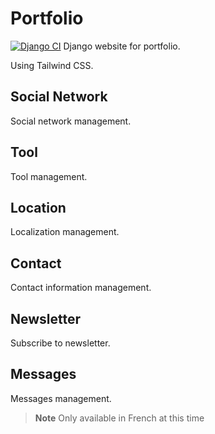# Portfolio
[![Django CI](https://github.com/Bubuclem/portfolio/actions/workflows/django.yml/badge.svg)](https://github.com/Bubuclem/portfolio/actions/workflows/django.yml)
Django website for portfolio.

Using Tailwind CSS.

## Social Network
Social network management.

## Tool
Tool management.

## Location
Localization management.

## Contact
Contact information management.

## Newsletter
Subscribe to newsletter.

## Messages
Messages management.

> **Note**
> Only available in French at this time